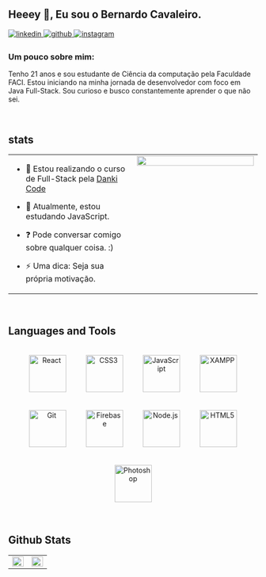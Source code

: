 ## Heeey 👋, Eu sou o Bernardo Cavaleiro.  
  

<a href="https://linkedin.com/in/bernardo-cavaleiro-b9298b203" target="_blank">
<img src=https://img.shields.io/badge/linkedin-%231E77B5.svg?&style=for-the-badge&logo=linkedin&logoColor=white alt=linkedin style="margin-bottom: 5px;" />
</a>
<a href="https://github.com/bernardcavaleiro" target="_blank">
<img src=https://img.shields.io/badge/github-%2324292e.svg?&style=for-the-badge&logo=github&logoColor=white alt=github style="margin-bottom: 5px;" />
</a>
<a href="https://instagram.com/cavalleiroz" target="_blank">
<img src=https://img.shields.io/badge/instagram-%23000000.svg?&style=for-the-badge&logo=instagram&logoColor=white alt=instagram style="margin-bottom: 5px;" />
</a>  
  



### Um pouco sobre mim:  
Tenho 21 anos e sou estudante de Ciência da computação pela Faculdade FACI.  Estou iniciando na minha jornada de desenvolvedor com foco em Java Full-Stack. Sou curioso e busco constantemente aprender o que não sei.  
  

<br/>  


## stats  
<table><tr><td valign="top" width="50%">

- 🔭 Estou realizando o curso de Full-Stack pela [Danki Code](https://cursos.dankicode.com/)  
  

- 🌱 Atualmente, estou estudando JavaScript.  
  

- ❓ Pode conversar comigo sobre qualquer coisa. :)  
  

- ⚡ Uma dica: Seja sua própria motivação.  


</td><td valign="top" width="50%">

<div align="center">
<img src="https://rishavanand.github.io/static/images/greetings.gif" align="center" style="width: 100%" />
</div>  


</td></tr></table>  

<br/>  


## Languages and Tools  
<div align="center">  
<img style="margin: 18px" src="https://profilinator.rishav.dev/skills-assets/react-original-wordmark.svg" alt="React" height="75" />  
<img style="margin: 18px" src="https://profilinator.rishav.dev/skills-assets/css3-original-wordmark.svg" alt="CSS3" height="75" />  
<img style="margin: 18px" src="https://profilinator.rishav.dev/skills-assets/javascript-original.svg" alt="JavaScript" height="75" />  
<img style="margin: 18px" src="https://profilinator.rishav.dev/skills-assets/xampp.png" alt="XAMPP" height="75" />  
<img style="margin: 18px" src="https://profilinator.rishav.dev/skills-assets/git-scm-icon.svg" alt="Git" height="75" />  
<img style="margin: 18px" src="https://profilinator.rishav.dev/skills-assets/firebase.png" alt="Firebase" height="75" />  
<img style="margin: 18px" src="https://profilinator.rishav.dev/skills-assets/nodejs-original-wordmark.svg" alt="Node.js" height="75" />  
<img style="margin: 18px" src="https://profilinator.rishav.dev/skills-assets/html5-original-wordmark.svg" alt="HTML5" height="75" />  
<img style="margin: 18px" src="https://profilinator.rishav.dev/skills-assets/photoshop-plain.svg" alt="Photoshop" height="75" />  
</div>  

<br/>  


## Github Stats  
<table><tr><td valign="top" width="50%">

<img src="https://github-readme-stats.vercel.app/api?username=bernardcavaleiro&show_icons=true&count_private=true&hide_border=true" align="left" style="width: 100%" />

</td><td valign="top" width="50%">

<img src="https://github-readme-stats.vercel.app/api/top-langs/?username=bernardcavaleiro&hide_border=true&layout=compact" align="left" style="width: 100%" />

